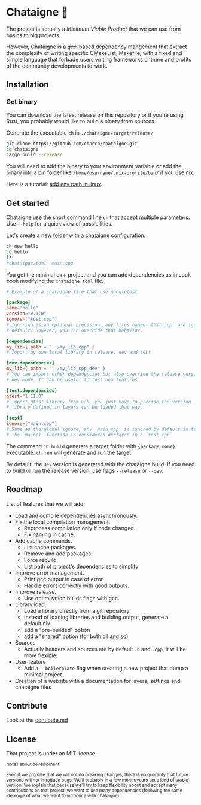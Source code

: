 # Chataigne 🌰

The project is actually a _Minimum Viable Product_ that we can use from basics to big projects.

However, Chataigne is a _gcc_-based dependency mangement that extract the
complexity of writing specific CMakeList, Makefile, with a fixed and simple
language that forbade users writing frameworks onthere and profits of the
community developments to work.

## Installation

### Get binary

You can download the latest release on this repository or if you're using Rust,
you probably would like to build a binary from sources.

Generate the executable `ch` in `./chataigne/target/release/`
```bash
git clone https://github.com/cppccn/chataigne.git
cd chataigne
cargo build --release
```

You will need to add the binary to your environment variable or add the binary
into a bin folder like `/home/username/.nix-profile/bin/` if you use nix.

Here is a tutorial: [add env path in linux](https://www.baeldung.com/linux/path-variable).

## Get started

Chataigne use the short command line `ch` that accept multiple parameters.
Use `--help` for a quick view of possibilities.

Let's create a new folder with a chataigne configuration:

```bash
ch new hello
cd hello
ls
#chataigne.toml  main.cpp
```

You get the minimal c++ project and you can add dependencies as in cook book
modifying the `chataigne.toml` file.

```toml
# Example of a chataigne file that use googletest

[package]
name="hello"
version="0.1.0"
ignore=["test.cpp"]
# Ignoring is an optional precision, any files named `test.cpp` are ignored by
# default. However, you can override that behavior.

[dependencies]
my_lib={ path = "../my_lib_cpp" }
# Import my own local library in release, dev and test

[dev.dependencies]
my_lib={ path = "../my_lib_cpp_dev" }
# You can import other dependencies but also override the release version in
# dev mode. It can be useful to test new features.

[test.dependencies]
gtest="1.11.0"
# Import gtest library from web, you just have to precise the version. Any
# library defined in layers can be loaded that way.

[test]
ignore=["main.cpp"]
# Same as the global ignore, any `main.cpp` is ignored by default in test mode.
# The `main()` function is considered declared in a `test.cpp`

```

The command `ch build` generate a target folder with `{package.name}`
executable. `ch run` will generate and run the target.

By default, the `dev` version is generated with the chataigne build. If you
need to build or run the release version, use flags `--release` or `--dev`.

## Roadmap

List of features that we will add:

- Load and compile dependencies asynchronously.
- Fix the local compilation management.
  - Reprocess compilation only if code changed.
  - Fix naming in cache.
- Add cache commands.
  - List cache packages.
  - Remove and add packages.
  - Force rebuild.
  - List path of project's dependencies to simplify 
- Improve error management.
  - Print gcc output in case of error.
  - Handle errors correctly with good outputs.
- Improve release.
  - Use optimization builds flags with gcc.
- Library load.
  - Load a library directly from a git repository.
  - Instead of loading libraries and building output, generate a default.nix
  - add a "pre-builded" option
  - add a "shared" option (for both dll and so)
- Sources
  - Actually headers and sources are by default `.h` and `.cpp`, it will be
    more flexible.
- User feature
  - Add a `--boilerplate` flag when creating a new project that dump a minimal
    project.
- Creation of a website with a documentation for layers, settings and chataigne files

## Contribute

Look at the [contibute.md](CONTRIBUTE.md)

## License

That project is under an MIT license.

<small>
Notes about development:

Even if we promise that we will not do breaking changes, there is no guaranty
that future versions will not introduce bugs. We'll probably in a few
month/years set a kind of stable version. We explain that because we'll try to keep
flexibility about and accept many contributions on that project, we want to use many
dependencies (following the same ideologie of what we want to introduce with
chataigne).
</small>